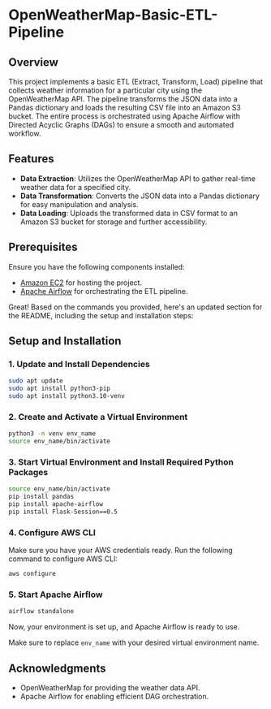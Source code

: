# OpenWeatherMap-Basic-ETL-Pipeline

## Overview

This project implements a basic ETL (Extract, Transform, Load) pipeline that collects weather information for a particular city using the OpenWeatherMap API. The pipeline transforms the JSON data into a Pandas dictionary and loads the resulting CSV file into an Amazon S3 bucket. The entire process is orchestrated using Apache Airflow with Directed Acyclic Graphs (DAGs) to ensure a smooth and automated workflow.

## Features

- **Data Extraction**: Utilizes the OpenWeatherMap API to gather real-time weather data for a specified city.
- **Data Transformation**: Converts the JSON data into a Pandas dictionary for easy manipulation and analysis.
- **Data Loading**: Uploads the transformed data in CSV format to an Amazon S3 bucket for storage and further accessibility.

## Prerequisites

Ensure you have the following components installed:

- [Amazon EC2](https://aws.amazon.com/ec2/) for hosting the project.
- [Apache Airflow](https://airflow.apache.org/) for orchestrating the ETL pipeline.


Great! Based on the commands you provided, here's an updated section for the README, including the setup and installation steps:

## Setup and Installation

### 1. Update and Install Dependencies

```bash
sudo apt update
sudo apt install python3-pip
sudo apt install python3.10-venv
```

### 2. Create and Activate a Virtual Environment

```bash
python3 -m venv env_name
source env_name/bin/activate
```

### 3. Start Virtual Environment and Install Required Python Packages

```bash
source env_name/bin/activate
pip install pandas
pip install apache-airflow
pip install Flask-Session==0.5
```

### 4. Configure AWS CLI

Make sure you have your AWS credentials ready. Run the following command to configure AWS CLI:

```bash
aws configure
```

### 5. Start Apache Airflow

```bash
airflow standalone
```

Now, your environment is set up, and Apache Airflow is ready to use.

Make sure to replace `env_name` with your desired virtual environment name.

## Acknowledgments

- OpenWeatherMap for providing the weather data API.
- Apache Airflow for enabling efficient DAG orchestration.
